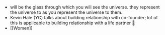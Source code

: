- will be the glass through which you will see the universe. they represent the universe to as you represent the universe to them.
- Kevin Hale (YC) talks about building relationship with co-founder; lot of this is applicable to building relationship with a life partner [🔗](https://www.youtube.com/watch?v=30a5yFBd7Fo)
- [[Women]]